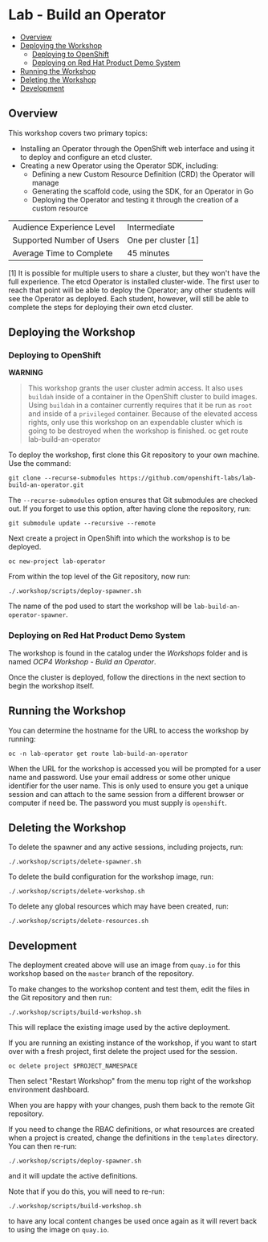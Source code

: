 # Lab - Build an Operator

* [Overview](#overview)
* [Deploying the Workshop](#deploying-the-workshop)
  * [Deploying to OpenShift](#deploying-to-openshift)
  * [Deploying on Red Hat Product Demo System](#deploying-on-red-hat-product-demo-system)
* [Running the Workshop](#running-the-workshop)
* [Deleting the Workshop](#deleting-the-workshop)
* [Development](#development)

## Overview

This workshop covers two primary topics:

* Installing an Operator through the OpenShift web interface and using it to deploy and configure an etcd cluster.
* Creating a new Operator using the Operator SDK, including:
  * Defining a new Custom Resource Definition (CRD) the Operator will manage
  * Generating the scaffold code, using the SDK, for an Operator in Go
  * Deploying the Operator and testing it through the creation of a custom resource

| | |
--- | ---
| Audience Experience Level | Intermediate |
| Supported Number of Users | One per cluster [1] |
| Average Time to Complete | 45 minutes |

[1] It is possible for multiple users to share a cluster, but they won't have the full experience. The etcd Operator is installed cluster-wide. The first user to reach that point will be able to deploy the Operator; any other students will see the Operator as deployed. Each student, however, will still be able to complete the steps for deploying their own etcd cluster.

## Deploying the Workshop

### Deploying to OpenShift

**WARNING**
>This workshop grants the user cluster admin access. It also uses ``buildah`` inside of a container in the OpenShift cluster to build images. Using ``buildah`` in a container currently requires that it be run as ``root`` and inside of a ``privileged`` container.
>Because of the elevated access rights, only use this workshop on an expendable cluster which is going to be destroyed when the workshop is finished.
oc get route lab-build-an-operator

To deploy the workshop, first clone this Git repository to your own machine. Use the command:

```
git clone --recurse-submodules https://github.com/openshift-labs/lab-build-an-operator.git
```

The ``--recurse-submodules`` option ensures that Git submodules are checked out. If you forget to use this option, after having clone the repository, run:

```
git submodule update --recursive --remote
```

Next create a project in OpenShift into which the workshop is to be deployed.

```
oc new-project lab-operator
```

From within the top level of the Git repository, now run:

```
./.workshop/scripts/deploy-spawner.sh
```

The name of the pod used to start the workshop will be ``lab-build-an-operator-spawner``.

### Deploying on Red Hat Product Demo System

The workshop is found in the catalog under the *Workshops* folder and is named *OCP4 Workshop - Build an Operator*.

Once the cluster is deployed, follow the directions in the next section to begin the workshop itself.

## Running the Workshop

You can determine the hostname for the URL to access the workshop by running:

```
oc -n lab-operator get route lab-build-an-operator
```

When the URL for the workshop is accessed you will be prompted for a user name and password. Use your email address or some other unique identifier for the user name. This is only used to ensure you get a unique session and can attach to the same session from a different browser or computer if need be. The password you must supply is ``openshift``.

## Deleting the Workshop

To delete the spawner and any active sessions, including projects, run:

```
./.workshop/scripts/delete-spawner.sh
```

To delete the build configuration for the workshop image, run:

```
./.workshop/scripts/delete-workshop.sh
```

To delete any global resources which may have been created, run:

```
./.workshop/scripts/delete-resources.sh
```


## Development

The deployment created above will use an image from ``quay.io`` for this workshop based on the ``master`` branch of the repository.

To make changes to the workshop content and test them, edit the files in the Git repository and then run:

```
./.workshop/scripts/build-workshop.sh
```

This will replace the existing image used by the active deployment.

If you are running an existing instance of the workshop, if you want to start over with a fresh project, first delete the project used for the session.

```
oc delete project $PROJECT_NAMESPACE
```

Then select "Restart Workshop" from the menu top right of the workshop environment dashboard.

When you are happy with your changes, push them back to the remote Git repository.

If you need to change the RBAC definitions, or what resources are created when a project is created, change the definitions in the ``templates`` directory. You can then re-run:

```
./.workshop/scripts/deploy-spawner.sh
```

and it will update the active definitions.

Note that if you do this, you will need to re-run:

```
./.workshop/scripts/build-workshop.sh
```

to have any local content changes be used once again as it will revert back to using the image on ``quay.io``.
